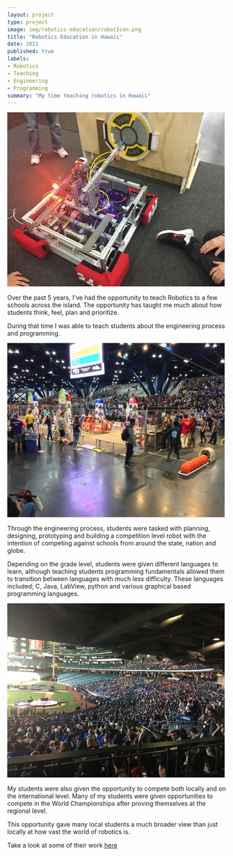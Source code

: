 ```yaml
---
layout: project
type: project
image: img/robotics-education/robotIcon.png
title: "Robotics Education in Hawaii"
date: 2021
published: true
labels:
- Robotics
- Teaching
- Engineering
- Programming
summary: "My time teaching robotics in Hawaii"
---
```


<img class="img-fluid" src="../img/robotics-education/robotFRC.jpeg" width="500" height="400" alt="">

Over the past 5 years, I've had the opportunity to teach Robotics to a few schools across the island. The opportunity has taught me much about how students think, feel, plan and prioritize.

During that time I was able to teach students about the engineering process and programming.

<img class="img-fluid" src="../img/robotics-education/competition.jpeg" width="500" height="400" alt="">

Through the engineering process, students were tasked with planning, designing, prototyping and building a competition level robot with the intention of competing against schools from around the state, nation and globe. 

Depending on the grade level, students were given different languages to learn, although teaching students programming fundamentals allowed them to transition between languages with much less difficulty. These languages included; C, Java, LabView, python and various graphical based programming languages. 

<img class="img-fluid" src="../img/robotics-education/stadiumseating.jpeg" width="500" height="400" alt="">

My students were also given the opportunity to compete both locally and on the international level. Many of my students were given opportunities to compete in the World Championships after proving themselves at the regional level.

This opportunity gave many local students a much broader view than just locally at how vast the world of robotics is. 

Take a look at some of their work [here](https://www.ksrobowarriors.org)
